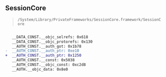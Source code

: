 ## SessionCore

> `/System/Library/PrivateFrameworks/SessionCore.framework/SessionCore`

```diff

   __DATA_CONST.__objc_selrefs: 0x618
   __DATA_CONST.__objc_protorefs: 0x130
   __AUTH_CONST.__auth_got: 0x1b78
-  __AUTH_CONST.__auth_ptr: 0xe10
+  __AUTH_CONST.__auth_ptr: 0x1250
   __AUTH_CONST.__const: 0x5038
   __AUTH_CONST.__objc_const: 0xc2d8
   __AUTH.__objc_data: 0x8e0

```
